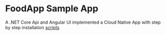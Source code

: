 # FoodApp Sample App

A .NET Core Api and Angular UI implemented a Cloud Native App with step by step installation [scripts](/az-cli/)
